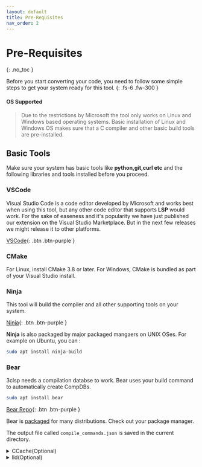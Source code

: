 ```yaml
---
layout: default
title: Pre-Requisites
nav_order: 2
---
```


# Pre-Requisites
{: .no_toc }

Before you start converting your code, you need to follow some simple steps to get your system ready for this tool.
{: .fs-6 .fw-300 }

#### [](#header-4) OS Supported

> Due to the restrictions by Microsoft the tool only works on Linux and Windows based operating systems.
> Basic installation of Linux and Windows OS makes sure that a C compiler and other basic build tools are pre-installed.

## [](#header-2) Basic Tools

Make sure your system has basic tools like **python,git,curl etc** and the following libraries and tools installed before you proceed.

### [](#header-3)VSCode
Visual Studio Code is a code editor developed by Microsoft and works best when using this tool, but any other code editor that supports **LSP** would work. For the sake of easeness and it's popularity we have just published our extension on the Visual Studio Marketplace. But in the next few releases we might release it to other platforms.

[VSCode](https://code.visualstudio.com/download){: .btn .btn-purple }

### [](#header-3)CMake

For Linux, install CMake 3.8 or later. For Windows, CMake is bundled as part of your Visual Studio install.

### [](#header-3)Ninja

This tool will build the compiler and all other supporting tools on your system.

[Ninja](https://github.com/ninja-build/ninja/releases){: .btn .btn-purple }

**Ninja** is also packaged by major packaged mangaers on UNIX OSes. For example on Ubuntu, you can :

```sh
sudo apt install ninja-build
```
### [](#header-3)Bear
3clsp needs a compilation databse to work. Bear uses your build command to automatically create CompDBs.

```sh
sudo apt install bear
```
[Bear Repo](https://github.com/rizsotto/Bear){: .btn .btn-purple }

Bear is [packaged](https://repology.org/project/bear/versions) for many distributions. Check out your package manager.

The output file called `compile_commands.json` is saved in the current directory.


<details>
    <summary>CCache(Optional)</summary>
    Install `ccache` to speed up the compiler build on Linux.

```sh
sudo apt install ccache
```

</details>


<details>
    <summary>lld(Optional)</summary>
    LLD is a new, high-performance linker.

```sh
sudo apt update
sudo apt install lld
```

</details>